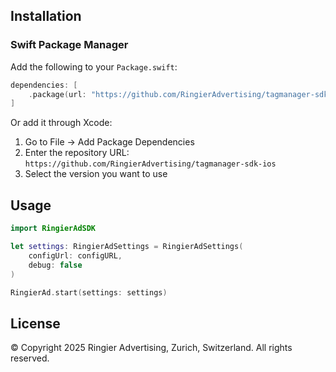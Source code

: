 ## Installation

### Swift Package Manager

Add the following to your `Package.swift`:

```swift
dependencies: [
    .package(url: "https://github.com/RingierAdvertising/tagmanager-sdk-ios", from: "1.0.5")
]
```

Or add it through Xcode:

1. Go to File → Add Package Dependencies
2. Enter the repository URL: `https://github.com/RingierAdvertising/tagmanager-sdk-ios`
3. Select the version you want to use

## Usage

```swift
import RingierAdSDK

let settings: RingierAdSettings = RingierAdSettings(
    configUrl: configURL,
    debug: false
)

RingierAd.start(settings: settings)
```

## License

© Copyright 2025 Ringier Advertising, Zurich, Switzerland. All rights reserved.
